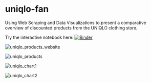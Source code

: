 # uniqlo-fan

Using Web Scraping and Data Visualizations to present a comparative overview of discounted products from the UNIQLO clothing store.
 

Try the interactive notebook here: [![Binder](https://mybinder.org/badge_logo.svg)](https://mybinder.org/v2/gh/dominicho97/uniqlo-fan/master?labpath=scrape_final.ipynb)


![uniqlo_products_website](https://github.com/dominicho97/uniqlo-fan/assets/43000003/d57f7b5f-3ffa-4e4f-a77e-ce3c7ded1814)


![uniqlo_products](https://github.com/dominicho97/uniqlo-fan/assets/43000003/c41fdf0b-0ce9-42cd-a03c-381571801c94)


![uniqlo_chart1](https://github.com/dominicho97/uniqlo-fan/assets/43000003/9362e578-f371-4045-871c-1fe9ff4b993e)


![uniqlo_chart2](https://github.com/dominicho97/uniqlo-fan/assets/43000003/a7e4f315-9aff-43af-bd05-b2c1870699ec)
